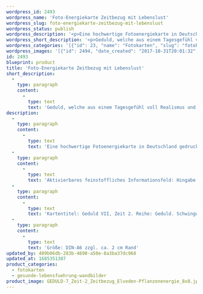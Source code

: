 ```yaml
---
wordpress_id: 2493
wordpress_name: 'Foto-Energiekarte Zeitbezug mit Lebenslust'
wordpress_slug: foto-energiekarte-zeitbezug-mit-lebenslust
wordpress_status: publish
wordpress_description: '<p>Eine hochwertige Fotoenergiekarte in Deutschland gedruckt und in Handarbeit laminiert.  Sie ist in Postkartengröße (DIN-A6) gut zu transportieren und kann auch auf den Körper aufgelegt werden.</p><p>Aktivierbares feinstoffliches Informationsfeld: Hingabe - Fokus - Lebenslust - Tagesgefühl - Zeitbezüge - Realismus: Ein fortgeschrittener Umgang mit der Zeit. Auch den Alltag in realistischem Zeitbezug voll Lebenslust und Hingabe erleben - "Urlaub ist jeden Tag" könnte das Motto dieses neuartigen, fokussierten Tagesgefühls sein.</p><p>Kartentitel: Geduld VII, Zeit 2. Reihe: Geduld. Schwingungsebene: Türkis</p><p>Größe: DIN-A6 zzgl. ca. 2 cm Rand<br />Andere Formate sind individuell für Sie innerhalb weniger Tage herstellbar. Bitte kontaktieren Sie uns hierfür unter <a href="mailto:info@elvedenverlag.de">info@elvedenverlag.de</a>.</p><p><a href="https://my.feenbaum.de/anwendung-energiebilder-foto-laminiert/">Anwendungshinweise</a>      <a href="https://my.feenbaum.de/produktinformationen-fotokarten/">Produktinformationen</a></p>'
wordpress_short_description: '<p>Geduld, welche aus einem Tagesgefühl voll Realismus und Lebenslust entspringt<br /><em>Hinweis: Das Wasserzeichen „Elveden Verlag Energiebild“ wird nicht mit gedruckt</em></p>'
wordpress_categories: '[{"id": 23, "name": "Fotokarten", "slug": "fotokarten"}, {"id": 41, "name": "Gesunde Lebensf\u00fchrung", "slug": "gesunde-lebensfuehrung-wandbilder"}]'
wordpress_images: '[{"id": 2494, "date_created": "2017-10-31T20:01:32", "date_created_gmt": "2017-10-31T18:01:32", "date_modified": "2017-10-31T20:01:32", "date_modified_gmt": "2017-10-31T18:01:32", "src": "https://my.feenbaum.de/wp-content/uploads/2017/10/GEDULD-7_Zeit-2_Zeitbezug_Elveden-Pflanzenenergie_8x8.jpg", "name": "GEDULD-7_Zeit-2_Zeitbezug_Elveden-Pflanzenenergie_8x8", "alt": ""}]'
id: 2493
blueprint: product
title: 'Foto-Energiekarte Zeitbezug mit Lebenslust'
short_description:
  -
    type: paragraph
    content:
      -
        type: text
        text: 'Geduld, welche aus einem Tagesgefühl voll Realismus und Lebenslust entspringt'
description:
  -
    type: paragraph
    content:
      -
        type: text
        text: 'Eine hochwertige Fotoenergiekarte in Deutschland gedruckt und in Handarbeit laminiert.  Sie ist in Postkartengröße (DIN-A6) gut zu transportieren und kann auch auf den Körper aufgelegt werden.'
  -
    type: paragraph
    content:
      -
        type: text
        text: 'Aktivierbares feinstoffliches Informationsfeld: Hingabe - Fokus - Lebenslust - Tagesgefühl - Zeitbezüge - Realismus: Ein fortgeschrittener Umgang mit der Zeit. Auch den Alltag in realistischem Zeitbezug voll Lebenslust und Hingabe erleben - "Urlaub ist jeden Tag" könnte das Motto dieses neuartigen, fokussierten Tagesgefühls sein.'
  -
    type: paragraph
    content:
      -
        type: text
        text: 'Kartentitel: Geduld VII, Zeit 2. Reihe: Geduld. Schwingungsebene: Türkis'
  -
    type: paragraph
    content:
      -
        type: text
        text: 'Größe: DIN-A6 zzgl. ca. 2 cm Rand'
updated_by: 489b06db-283b-4690-a50e-8a3ba37dc968
updated_at: 1685351307
product_categories:
  - fotokarten
  - gesunde-lebensfuehrung-wandbilder
product_image: GEDULD-7_Zeit-2_Zeitbezug_Elveden-Pflanzenenergie_8x8.jpg
---
```

